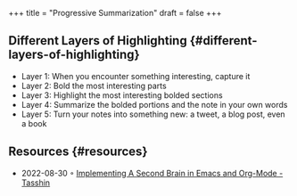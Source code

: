 +++
title = "Progressive Summarization"
draft = false
+++

## Different Layers of Highlighting {#different-layers-of-highlighting}

-   Layer 1: When you encounter something interesting, capture it
-   Layer 2: Bold the most interesting parts
-   Layer 3: Highlight the most interesting bolded sections
-   Layer 4: Summarize the bolded portions and the note in your own words
-   Layer 5: Turn your notes into something new: a tweet, a blog post, even a book


## Resources {#resources}

-   2022-08-30 ◦ [Implementing A Second Brain in Emacs and Org-Mode - Tasshin](https://tasshin.com/blog/implementing-a-second-brain-in-emacs-and-org-mode/)